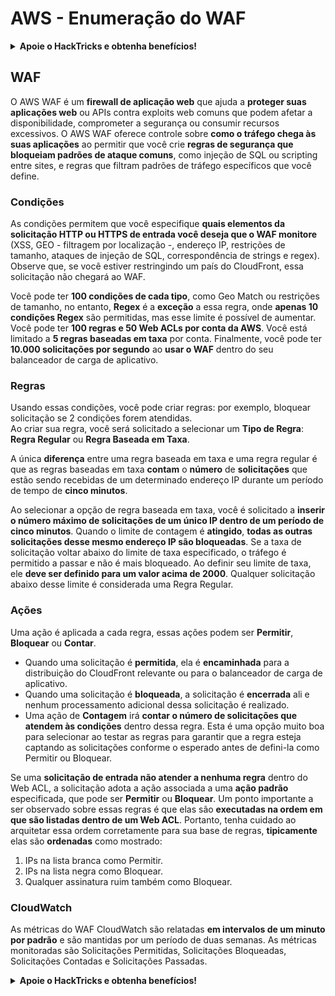 # AWS - Enumeração do WAF

<details>

<summary><strong>Apoie o HackTricks e obtenha benefícios!</strong></summary>

* Se você deseja ver sua **empresa anunciada no HackTricks** ou se deseja acessar a **última versão do PEASS ou baixar o HackTricks em PDF**, confira os [**PLANOS DE ASSINATURA**](https://github.com/sponsors/carlospolop)!
* Adquira o [**oficial PEASS & HackTricks swag**](https://peass.creator-spring.com)
* Descubra [**The PEASS Family**](https://opensea.io/collection/the-peass-family), nossa coleção exclusiva de [**NFTs**](https://opensea.io/collection/the-peass-family)
* **Junte-se ao** 💬 [**grupo do Discord**](https://discord.gg/hRep4RUj7f) ou ao [**grupo do telegram**](https://t.me/peass) ou **siga-me** no **Twitter** 🐦 [**@carlospolopm**](https://twitter.com/carlospolopm).
* **Compartilhe suas técnicas de hacking enviando PRs para os repositórios do** [**HackTricks**](https://github.com/carlospolop/hacktricks) e [**HackTricks Cloud**](https://github.com/carlospolop/hacktricks-cloud) no github.

</details>

## WAF

O AWS WAF é um **firewall de aplicação web** que ajuda a **proteger suas aplicações web** ou APIs contra exploits web comuns que podem afetar a disponibilidade, comprometer a segurança ou consumir recursos excessivos. O AWS WAF oferece controle sobre **como o tráfego chega às suas aplicações** ao permitir que você crie **regras de segurança que bloqueiam padrões de ataque comuns**, como injeção de SQL ou scripting entre sites, e regras que filtram padrões de tráfego específicos que você define.

### Condições

As condições permitem que você especifique **quais elementos da solicitação HTTP ou HTTPS de entrada você deseja que o WAF monitore** (XSS, GEO - filtragem por localização -, endereço IP, restrições de tamanho, ataques de injeção de SQL, correspondência de strings e regex). Observe que, se você estiver restringindo um país do CloudFront, essa solicitação não chegará ao WAF.

Você pode ter **100 condições de cada tipo**, como Geo Match ou restrições de tamanho, no entanto, **Regex** é a **exceção** a essa regra, onde **apenas 10 condições Regex** são permitidas, mas esse limite é possível de aumentar. Você pode ter **100 regras e 50 Web ACLs por conta da AWS**. Você está limitado a **5 regras baseadas em taxa** por conta. Finalmente, você pode ter **10.000 solicitações por segundo** ao **usar o WAF** dentro do seu balanceador de carga de aplicativo.

### Regras

Usando essas condições, você pode criar regras: por exemplo, bloquear solicitação se 2 condições forem atendidas.\
Ao criar sua regra, você será solicitado a selecionar um **Tipo de Regra**: **Regra Regular** ou **Regra Baseada em Taxa**.

A única **diferença** entre uma regra baseada em taxa e uma regra regular é que as regras baseadas em taxa **contam** o **número** de **solicitações** que estão sendo recebidas de um determinado endereço IP durante um período de tempo de **cinco minutos**.

Ao selecionar a opção de regra baseada em taxa, você é solicitado a **inserir o número máximo de solicitações de um único IP dentro de um período de cinco minutos**. Quando o limite de contagem é **atingido**, **todas as outras solicitações desse mesmo endereço IP são bloqueadas**. Se a taxa de solicitação voltar abaixo do limite de taxa especificado, o tráfego é permitido a passar e não é mais bloqueado. Ao definir seu limite de taxa, ele **deve ser definido para um valor acima de 2000**. Qualquer solicitação abaixo desse limite é considerada uma Regra Regular.

### Ações

Uma ação é aplicada a cada regra, essas ações podem ser **Permitir**, **Bloquear** ou **Contar**.

* Quando uma solicitação é **permitida**, ela é **encaminhada** para a distribuição do CloudFront relevante ou para o balanceador de carga de aplicativo.
* Quando uma solicitação é **bloqueada**, a solicitação é **encerrada** ali e nenhum processamento adicional dessa solicitação é realizado.
* Uma ação de **Contagem** irá **contar o número de solicitações que atendem às condições** dentro dessa regra. Esta é uma opção muito boa para selecionar ao testar as regras para garantir que a regra esteja captando as solicitações conforme o esperado antes de defini-la como Permitir ou Bloquear.

Se uma **solicitação de entrada não atender a nenhuma regra** dentro do Web ACL, a solicitação adota a ação associada a uma **ação padrão** especificada, que pode ser **Permitir** ou **Bloquear**. Um ponto importante a ser observado sobre essas regras é que elas são **executadas na ordem em que são listadas dentro de um Web ACL**. Portanto, tenha cuidado ao arquitetar essa ordem corretamente para sua base de regras, **tipicamente** elas são **ordenadas** como mostrado:

1. IPs na lista branca como Permitir.
2. IPs na lista negra como Bloquear.
3. Qualquer assinatura ruim também como Bloquear.

### CloudWatch

As métricas do WAF CloudWatch são relatadas **em intervalos de um minuto por padrão** e são mantidas por um período de duas semanas. As métricas monitoradas são Solicitações Permitidas, Solicitações Bloqueadas, Solicitações Contadas e Solicitações Passadas.

<details>

<summary><strong>Apoie o HackTricks e obtenha benefícios!</strong></summary>

* Se você deseja ver sua **empresa anunciada no HackTricks** ou se deseja acessar a **última versão do PEASS ou baixar o HackTricks em PDF**, confira os [**PLANOS DE ASSINATURA**](https://github.com/sponsors/carlospolop)!
* Adquira o [**oficial PEASS & HackTricks swag**](https://peass.creator-spring.com)
* Descubra [**The PEASS Family**](https://opensea.io/collection/the-peass-family), nossa coleção exclusiva de [**NFTs**](https://opensea.io/collection/the-peass-family)
* **Junte-se ao** 💬 [**grupo do Discord**](https://discord.gg/hRep4RUj7f) ou ao [**grupo do telegram**](https://t.me/peass) ou **siga-me** no **Twitter** 🐦 [**@carlospolopm**](https://twitter.com/carlospolopm).
* **Compartilhe suas técnicas de hacking enviando PRs para os repositórios do** [**HackTricks**](https://github.com/carlospolop/hacktricks) e [**HackTricks Cloud**](https://github.com/carlospolop/hacktricks-cloud) no github.

</details>